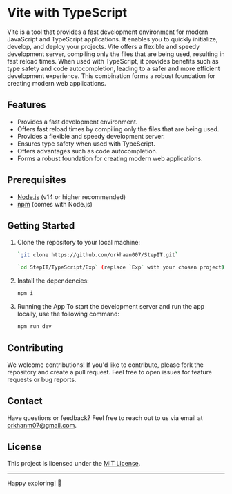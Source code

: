 # Vite with TypeScript

Vite is a tool that provides a fast development environment for modern JavaScript and TypeScript applications. It enables you to quickly initialize, develop, and deploy your projects. Vite offers a flexible and speedy development server, compiling only the files that are being used, resulting in fast reload times. When used with TypeScript, it provides benefits such as type safety and code autocompletion, leading to a safer and more efficient development experience. This combination forms a robust foundation for creating modern web applications.

## Features

- Provides a fast development environment.
- Offers fast reload times by compiling only the files that are being used.
- Provides a flexible and speedy development server.
- Ensures type safety when used with TypeScript.
- Offers advantages such as code autocompletion.
- Forms a robust foundation for creating modern web applications.

## Prerequisites

- [Node.js](https://nodejs.org/en/download/) (v14 or higher recommended)
- [npm](https://www.npmjs.com/get-npm) (comes with Node.js)

## Getting Started

1. Clone the repository to your local machine:
    ```sh
    `git clone https://github.com/orkhaan007/StepIT.git`
    ```
    ```sh
    `cd StepIT/TypeScript/Exp` (replace `Exp` with your chosen project)
    ```

2. Install the dependencies:
    ```sh
    npm i

3. Running the App To start the development server and run the app locally, use the following command:
    ```sh
    npm run dev

## Contributing

We welcome contributions! If you'd like to contribute, please fork the repository and create a pull request. Feel free to open issues for feature requests or bug reports.

## Contact

Have questions or feedback? Feel free to reach out to us via email at [orkhanm07@gmail.com](mailto:orkhanm07@gmail.com).

## License

This project is licensed under the [MIT License](LICENSE).

---

Happy exploring! 🏁
